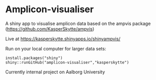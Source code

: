 # Amplicon-visualiser
A shiny app to visualise amplicon data based on the ampvis package (https://github.com/KasperSkytte/ampvis)

Live at https://kasperskytte.shinyapps.io/shinyampvis/

Run on your local computer for larger data sets:
```
install.packages("shiny")
shiny::runGitHub("amplicon-visualiser","kasperskytte")
```

Currently internal project on Aalborg University
